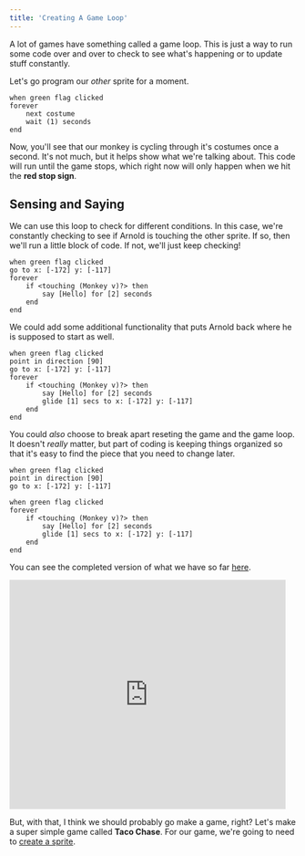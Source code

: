 ```yaml
---
title: 'Creating A Game Loop'
---
```


A lot of games have something called a game loop. This is just a way to run some code over and over to check to see what's happening or to update stuff constantly.

Let's go program our _other_ sprite for a moment.

```scratch
when green flag clicked
forever
	next costume
	wait (1) seconds
end
```

Now, you'll see that our monkey is cycling through it's costumes once a second. It's not much, but it helps show what we're talking about. This code will run until the game stops, which right now will only happen when we hit the **red stop sign**.

## Sensing and Saying

We can use this loop to check for different conditions. In this case, we're constantly checking to see if Arnold is touching the other sprite. If so, then we'll run a little block of code. If not, we'll just keep checking!

```scratch
when green flag clicked
go to x: [-172] y: [-117]
forever
	if <touching (Monkey v)?> then
		say [Hello] for [2] seconds
	end
end
```

We could add some additional functionality that puts Arnold back where he is supposed to start as well.

```scratch
when green flag clicked
point in direction [90]
go to x: [-172] y: [-117]
forever
	if <touching (Monkey v)?> then
		say [Hello] for [2] seconds
		glide [1] secs to x: [-172] y: [-117]
	end
end
```

You could _also_ choose to break apart reseting the game and the game loop. It doesn't _really_ matter, but part of coding is keeping things organized so that it's easy to find the piece that you need to change later.

```scratch
when green flag clicked
point in direction [90]
go to x: [-172] y: [-117]

when green flag clicked
forever
	if <touching (Monkey v)?> then
		say [Hello] for [2] seconds
		glide [1] secs to x: [-172] y: [-117]
	end
end
```

You can see the completed version of what we have so far [here](https://scratch.mit.edu/projects/878669620).

<iframe class="mx-auto" title="A Scratch Playground" src="https://scratch.mit.edu/projects/878669620/embed" allowtransparency="true" width="485" height="402" frameborder="0" scrolling="no" allowfullscreen></iframe>

But, with that, I think we should probably go make a game, right? Let's make a super simple game called **Taco Chase**. For our game, we're going to need to [create a sprite](creating-a-sprite).
